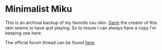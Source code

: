 # Minimalist Miku

This is an archival backup of my favorite osu skin.
[Garin](https://osu.ppy.sh/u/2130664) the creator of this skin seems to have quit playing. So to insure I can always have a copy I'm keeping one here.

The official forum thread can be found [here](https://osu.ppy.sh/forum/t/202277).